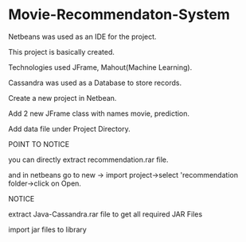 # Movie-Recommendaton-System

Netbeans was used as an IDE for the project.

This project is basically created.

Technologies used JFrame, Mahout(Machine Learning).

Cassandra was used as a Database to store records.



Create a new project in Netbean.

Add 2 new JFrame class with names movie, prediction.

Add data file under Project Directory.



POINT TO NOTICE

you can directly extract recommendation.rar file.

and in netbeans go to new -> import project->select 'recommendation folder->click on Open.



NOTICE

extract Java-Cassandra.rar file to get all required JAR Files

import jar files to library
